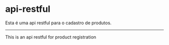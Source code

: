# api-restful

Esta é uma api restful para o cadastro de produtos.

<hr>

This is an api restful for product registration
